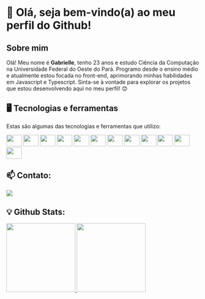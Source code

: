# 👋 Olá, seja bem-vindo(a) ao meu perfil do Github!

## Sobre mim

Olá! Meu nome é **Gabrielle**, tenho 23 anos e estudo Ciência da Computação na Universidade Federal do Oeste do Pará. Programo desde o ensino médio e atualmente estou focada no front-end, aprimorando minhas habilidades em Javascript e Typescript. Sinta-se à vontade para explorar os projetos que estou desenvolvendo aqui no meu perfil! 😊

## 🖥 Tecnologias e ferramentas
Estas são algumas das tecnologias e ferramentas que utilizo:

<div style="display: inline_block">
          <img height="30" width="40" src="https://cdn.jsdelivr.net/gh/devicons/devicon/icons/html5/html5-original.svg" />
          <img height="30" width="40" src="https://cdn.jsdelivr.net/gh/devicons/devicon/icons/css3/css3-original.svg" />
          <img height="30" width="40" src="https://cdn.jsdelivr.net/gh/devicons/devicon/icons/angularjs/angularjs-original.svg" />
          <img height="30" width="40" src="https://cdn.jsdelivr.net/gh/devicons/devicon/icons/nodejs/nodejs-original.svg" />
          <img height="30" width="40" src="https://cdn.jsdelivr.net/gh/devicons/devicon/icons/typescript/typescript-original.svg" />
          <img height="30" width="40" src="https://cdn.jsdelivr.net/gh/devicons/devicon/icons/javascript/javascript-original.svg" />
          <img height="30" width="40" src="https://cdn.jsdelivr.net/gh/devicons/devicon/icons/python/python-original.svg" />
          <img height="30" width="40" src="https://cdn.jsdelivr.net/gh/devicons/devicon/icons/java/java-original.svg" />
          <img height="30" width="40" src="https://cdn.jsdelivr.net/gh/devicons/devicon/icons/c/c-original.svg" />
          <img height="30" width="40" src="https://cdn.jsdelivr.net/gh/devicons/devicon/icons/cplusplus/cplusplus-original.svg" />
          <img height="30" width="40" src="https://cdn.jsdelivr.net/gh/devicons/devicon/icons/csharp/csharp-original.svg" />        
          <img height="30" width="40" src="https://cdn.jsdelivr.net/gh/devicons/devicon/icons/git/git-original.svg" />
</div>   

## 📫 Contato: 

<div>
          <a href="https://www.linkedin.com/in/gabriellebcastro/" target="_blank"><img src="https://img.shields.io/badge/LinkedIn-0077B5?style=for-the-                             badge&logo=linkedin&logoColor=white" target="_blank"></a>
</div>

## 💡 Github Stats:

<div>
<a href="https://github.com/gabriellebcastro">
<img height="180em" src="https://github-readme-stats-git-masterrstaa-rickstaa.vercel.app/api/top-langs/?username=gabriellebcastro&layout=compact&langs_count=7&theme=dracula"/>
<img height="180em" src="https://github-readme-stats-git-masterrstaa-rickstaa.vercel.app/api?username=gabriellebcastro&show_icons=true&theme=dracula&include_all_commits=true&count_private=true"/>
</div>
